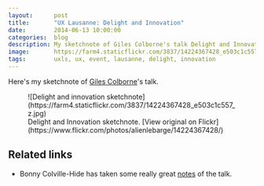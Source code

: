 ```yaml
---
layout:      post
title:       "UX Lausanne: Delight and Innovation"
date:        2014-06-13 10:00:00
categories:  blog
description: My sketchnote of Giles Colborne's talk Delight and Innovation
image:       https://farm4.staticflickr.com/3837/14224367428_e503c1c557_z.jpg
tags:        uxls, ux, event, lausanne, delight, innovation
---
```


Here's my sketchnote of [Giles Colborne](https://twitter.com/gilescolborne)'s talk.

<figure>
![Delight and innovation sketchnote](https://farm4.staticflickr.com/3837/14224367428_e503c1c557_z.jpg)
  <figcaption>Delight and Innovation sketchnote. [View original on Flickr](https://www.flickr.com/photos/alienlebarge/14224367428/)</figcaption>
</figure>

## Related links

- Bonny Colville-Hide has taken some really great [notes](http://rockpooldigitalux.tumblr.com/post/86496010801/designing-for-delight-giles-colborne-ux) of the talk.
